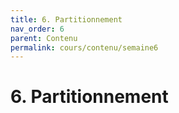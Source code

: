 ```yaml
---
title: 6. Partitionnement
nav_order: 6
parent: Contenu
permalink: cours/contenu/semaine6
---
```


# 6. Partitionnement